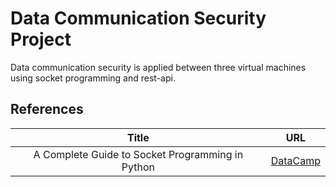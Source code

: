 # Data Communication Security Project

Data communication security is applied between three virtual machines using socket programming and rest-api.

## References

|Title|URL|
|:-----:|:---:|
|A Complete Guide to Socket Programming in Python|[DataCamp](https://www.datacamp.com/tutorial/a-complete-guide-to-socket-programming-in-python)|
